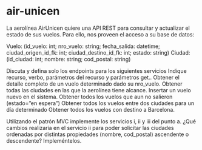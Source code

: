 # air-unicen

La aerolínea AirUnicen quiere una API REST para consultar y actualizar el estado de sus vuelos. Para ello, nos proveen el acceso a su base de datos:

Vuelo: (id_vuelo: int; nro_vuelo: string; fecha_salida: datetime; ciudad_origen_id_fk: int; ciudad_destino_id_fk: int; estado: string)
Ciudad: (id_ciudad: int; nombre: string; cod_postal: string)

Discuta y defina solo los endpoints para los siguientes servicios Indique recurso, verbo, parámetros del recurso y parámetros get..
Obtener el detalle completo de un vuelo determinado dado su nro_vuelo.
Obtener todas las ciudades en las que la aerolínea tiene alcance.
Insertar un vuelo nuevo en el sistema.
Obtener todos los vuelos que aun no salieron (estado=”en espera”) 
Obtener todos los vuelos entre dos ciudades para un día determinado
Obtener todos los vuelos con destino a Barcelona.

Utilizando el patrón MVC implemente los servicios i, ii y iii del punto a.
¿Qué cambios realizaría en el servicio ii para poder solicitar las ciudades ordenadas por distintas propiedades (nombre, cod_postal) ascendente o descendente? Impleméntelos.

